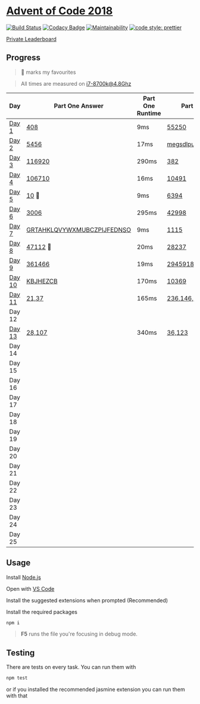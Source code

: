 # [Advent of Code 2018](https://adventofcode.com/2018/)

[![Build Status](https://travis-ci.com/AlexAegis/advent-of-code.svg?branch=master)](https://travis-ci.com/AlexAegis/advent-of-code) [![Codacy Badge](https://api.codacy.com/project/badge/Grade/3dbac1abe814499882d2ed419cbe8a55)](https://app.codacy.com/app/AlexAegis/advent-of-code?utm_source=github.com&utm_medium=referral&utm_content=AlexAegis/advent-of-code&utm_campaign=Badge_Grade_Dashboard) [![Maintainability](https://api.codeclimate.com/v1/badges/5df3d3d67dfe389dc929/maintainability)](https://codeclimate.com/github/AlexAegis/advent-of-code/maintainability) [![code style: prettier](https://img.shields.io/badge/code_style-prettier-ff69b4.svg)](https://github.com/prettier/prettier)

[Private Leaderboard](https://adventofcode.com/2018/leaderboard/private/view/243796)

## Progress

> 🌟 marks my favourites

> All times are measured on i7-8700k@4.8Ghz

| Day                         | Part One Answer                                            | Part One Runtime | Part Two Answer                                           | Part Two Runtime   |
| --------------------------- | ---------------------------------------------------------- | ---------------- | --------------------------------------------------------- | ------------------ |
| [Day 1](./src/2018/day01/)  | [408](./src/2018/day01/part_one.ts)                        | 9ms              | [55250](./src/2018/day01/part_two.ts)                     | 5161ms             |
| [Day 2](./src/2018/day02/)  | [5456](./src/2018/day02/part_one.ts)                       | 17ms             | [megsdlpulxvinkatfoyzxcbvq](./src/2018/day02/part_two.ts) | 20ms               |
| [Day 3](./src/2018/day03/)  | [116920](./src/2018/day03/part_one.ts)                     | 290ms            | [382](./src/2018/day03/part_two.ts)                       | 240ms              |
| [Day 4](./src/2018/day04/)  | [106710](./src/2018/day04/part_one.ts)                     | 16ms             | [10491](./src/2018/day04/part_two.ts)                     | 16ms               |
| [Day 5](./src/2018/day05/)  | [10](./src/2018/day05/collapse.function.ts) 🌟             | 9ms              | [6394](./src/2018/day05/part_two.ts)                      | 361ms              |
| [Day 6](./src/2018/day06/)  | [3006](./src/2018/day06/part_one.ts)                       | 295ms            | [42998](./src/2018/day06/part_two.ts)                     | 66ms               |
| [Day 7](./src/2018/day07/)  | [GRTAHKLQVYWXMUBCZPIJFEDNSO](./src/2018/day07/part_one.ts) | 9ms              | [1115](./src/2018/day07/part_two.ts)                      | 1800ms             |
| [Day 8](./src/2018/day08/)  | [47112](./src/2018/day08/node.class.ts) 🌟                 | 20ms             | [28237](./src/2018/day08/node.class.ts)                   | 12ms               |
| [Day 9](./src/2018/day09/)  | [361466](./src/2018/day09/part_one.ts)                     | 19ms             | [2945918550](./src/2018/day09/part_two.ts)                | 346ms              |
| [Day 10](./src/2018/day10/) | [KBJHEZCB](./src/2018/day10/task.ts)                       | 170ms            | [10369](./src/2018/day10/task.ts)                         | 170ms              |
| [Day 11](./src/2018/day11/) | [21,37](./src/2018/day11/part_one.ts)                      | 165ms            | [236,146,12](./src/2018/day11/part_two.ts)                | 63007ms (Threaded) |
| Day 12                      |                                                            |                  |                                                           |                    |
| [Day 13](./src/2018/day13/) | [28,107](./src/2018/day13/cart.class.ts)                   | 340ms            | [36,123](./src/2018/day13/part_two.ts)                    | 20000ms            |
| Day 14                      |                                                            |                  |                                                           |                    |
| Day 15                      |                                                            |                  |                                                           |                    |
| Day 16                      |                                                            |                  |                                                           |                    |
| Day 17                      |                                                            |                  |                                                           |                    |
| Day 18                      |                                                            |                  |                                                           |                    |
| Day 19                      |                                                            |                  |                                                           |                    |
| Day 20                      |                                                            |                  |                                                           |                    |
| Day 21                      |                                                            |                  |                                                           |                    |
| Day 22                      |                                                            |                  |                                                           |                    |
| Day 23                      |                                                            |                  |                                                           |                    |
| Day 24                      |                                                            |                  |                                                           |                    |
| Day 25                      |                                                            |                  |                                                           |                    |

## Usage

Install [Node.js](https://nodejs.org/en/)

Open with [VS Code](https://code.visualstudio.com/)

Install the suggested extensions when prompted (Recommended)

Install the required packages

```bash
npm i
```

> **F5** runs the file you're focusing in debug mode.

## Testing

There are tests on every task. You can run them with

```bash
npm test
```

or if you installed the recommended jasmine extension you can run them with that
